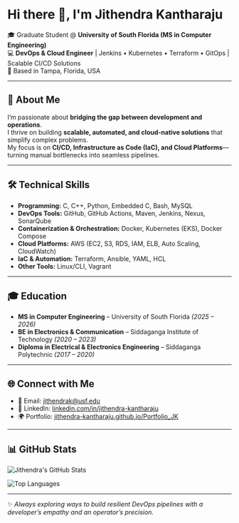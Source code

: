# Hi there 👋, I'm Jithendra Kantharaju  

🎓 Graduate Student @ **University of South Florida (MS in Computer Engineering)**  
💻 **DevOps & Cloud Engineer** | Jenkins • Kubernetes • Terraform • GitOps | Scalable CI/CD Solutions  
📍 Based in Tampa, Florida, USA  

---

## 🚀 About Me
I’m passionate about **bridging the gap between development and operations**.  
I thrive on building **scalable, automated, and cloud-native solutions** that simplify complex problems.  
My focus is on **CI/CD, Infrastructure as Code (IaC), and Cloud Platforms**—turning manual bottlenecks into seamless pipelines.

---

## 🛠️ Technical Skills
- **Programming:** C, C++, Python, Embedded C, Bash, MySQL  
- **DevOps Tools:** GitHub, GitHub Actions, Maven, Jenkins, Nexus, SonarQube  
- **Containerization & Orchestration:** Docker, Kubernetes (EKS), Docker Compose  
- **Cloud Platforms:** AWS (EC2, S3, RDS, IAM, ELB, Auto Scaling, CloudWatch)  
- **IaC & Automation:** Terraform, Ansible, YAML, HCL  
- **Other Tools:** Linux/CLI, Vagrant  

---

## 🎓 Education
- **MS in Computer Engineering** – University of South Florida *(2025 – 2026)*  
- **BE in Electronics & Communication** – Siddaganga Institute of Technology *(2020 – 2023)*  
- **Diploma in Electrical & Electronics Engineering** – Siddaganga Polytechnic *(2017 – 2020)*  

---

## 🌐 Connect with Me
- 📧 Email: [jithendrak@usf.edu](mailto:jithendrak@usf.edu)  
- 💼 LinkedIn: [linkedin.com/in/jithendra-kantharaju](https://www.linkedin.com/in/jithendra-kantharaju/)  
- 🌍 Portfolio: [jithendra-kantharaju.github.io/Portfolio_JK](https://jithendra-kantharaju.github.io/Portfolio_JK/)  

---

## 📊 GitHub Stats
![Jithendra's GitHub Stats](https://github-readme-stats.vercel.app/api?username=Jithendra-Kantharaju&show_icons=true&theme=radical&count_private=true)

![Top Languages](https://github-readme-stats.vercel.app/api/top-langs/?username=Jithendra-Kantharaju&layout=compact&theme=radical)

---

✨ *Always exploring ways to build resilient DevOps pipelines with a developer’s empathy and an operator’s precision.*
